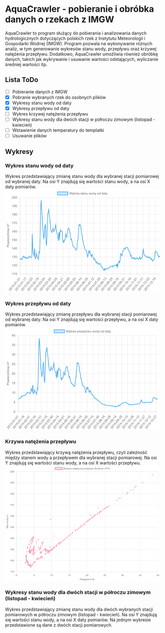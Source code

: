 # AquaCrawler - pobieranie i obróbka danych o rzekach z IMGW

AquaCrawler to program służący do pobierania i analizowania danych hydrologicznych dotyczących polskich rzek z Instytutu Meteorologii i Gospodarki Wodnej (IMGW). Program pozwala na wykonywanie różnych analiz, w tym generowanie wykresów stanu wody, przepływu oraz krzywej natężenia przepływu. Dodatkowo, AquaCrawler umożliwia również obróbkę danych, takich jak wykrywanie i usuwanie wartości odstających, wyliczanie średniej wartości itp.

## Lista ToDo

- [ ] Pobieranie danych z IMGW
- [x] Pobranie wybranych rzek do osobnych plików
- [x] Wykresy stanu wody od daty
- [x] Wykresy przepływu od daty
- [ ] Wykres krzywej natężenia przepływu
- [ ] Wykresy stanu wody dla dwóch stacji w półroczu zimowym (listopad - kwiecień)
- [ ] Wstawienie danych temperatury do templatki
- [ ] Usuwanie plików
## Wykresy

### Wykres stanu wody od daty

Wykres przedstawiający zmianę stanu wody dla wybranej stacji pomiarowej od wybranej daty. Na osi Y znajdują się wartości stanu wody, a na osi X daty pomiarów. 
![Wykres stanu wody od daty](./img/stanWody.png)

### Wykres przepływu od daty

Wykres przedstawiający zmianę przepływu dla wybranej stacji pomiarowej od wybranej daty. Na osi Y znajdują się wartości przepływu, a na osi X daty pomiarów.
![Wykres przepływu wody od daty](./img/przeplywWody.png)

### Krzywa natężenia przepływu

Wykres przedstawiający krzywą natężenia przepływu, czyli zależność między stanem wody a przepływem dla wybranej stacji pomiarowej. Na osi Y znajdują się wartości stanu wody, a na osi X wartości przepływu.
![Wykres przepływu wody od daty](./img/krzywaNatezenia.png)

### Wykresy stanu wody dla dwóch stacji w półroczu zimowym (listopad - kwiecień)

Wykres przedstawiający zmianę stanu wody dla dwóch wybranych stacji pomiarowych w półroczu zimowym (listopad - kwiecień). Na osi Y znajdują się wartości stanu wody, a na osi X daty pomiarów. Na jednym wykresie przedstawione są dane z dwóch stacji pomiarowych.
